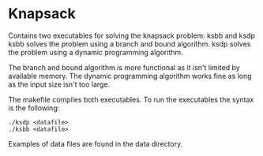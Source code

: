 Knapsack
========

Contains two executables for solving the knapsack problem: ksbb and ksdp
ksbb solves the problem using a branch and bound algorithm.
ksdp solves the problem using a dynamic programming algorithm.

The branch and bound algorithm is more functional as it isn't limited by available memory. The dynamic programming algorithm works fine as long as the input size isn't too large.

The makefile compiles both executables.
To run the executables the syntax is the following:

	./ksdp <datafile>
	./ksbb <datafile>

Examples of data files are found in the data directory.
